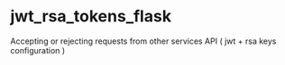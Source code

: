 # jwt_rsa_tokens_flask
Accepting or rejecting requests from other services API ( jwt + rsa keys configuration )
